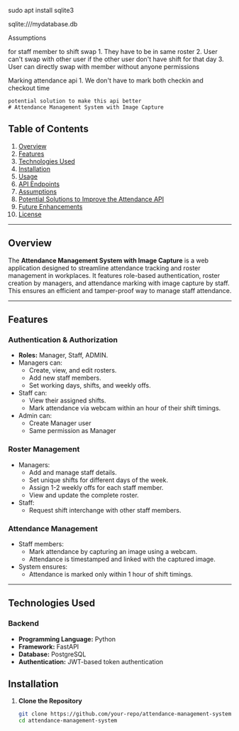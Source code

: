 sudo apt install sqlite3

sqlite:///mydatabase.db

Assumptions

for staff member to shift swap 
	1. They have to be in same roster
	2. User can't swap with other user if the other user don't have shift for that day
	3. User can directly swap with member without anyone permissions

Marking attendance api 
	1. We don't have to mark both checkin and checkout time

	potential solution to make this api better
	# Attendance Management System with Image Capture

## Table of Contents

1. [Overview](#overview)
2. [Features](#features)
3. [Technologies Used](#technologies-used)
4. [Installation](#installation)
5. [Usage](#usage)
6. [API Endpoints](#api-endpoints)
7. [Assumptions](#assumptions)
8. [Potential Solutions to Improve the Attendance API](#potential-solutions-to-improve-the-attendance-api)
9. [Future Enhancements](#future-enhancements)
10. [License](#license)

---

## Overview

The **Attendance Management System with Image Capture** is a web application designed to streamline attendance tracking and roster management in workplaces. It features role-based authentication, roster creation by managers, and attendance marking with image capture by staff. This ensures an efficient and tamper-proof way to manage staff attendance.

---

## Features

### Authentication & Authorization
- **Roles:** Manager, Staff, ADMIN.
- Managers can:
  - Create, view, and edit rosters.
  - Add new staff members.
  - Set working days, shifts, and weekly offs.
- Staff can:
  - View their assigned shifts.
  - Mark attendance via webcam within an hour of their shift timings.
- Admin can:
	- Create Manager user 
	- Same permission as Manager

### Roster Management
- Managers:
  - Add and manage staff details.
  - Set unique shifts for different days of the week.
  - Assign 1-2 weekly offs for each staff member.
  - View and update the complete roster.
- Staff:
  - Request shift interchange with other staff members.

### Attendance Management
- Staff members:
  - Mark attendance by capturing an image using a webcam.
  - Attendance is timestamped and linked with the captured image.
- System ensures:
  - Attendance is marked only within 1 hour of shift timings.

---

## Technologies Used

### Backend
- **Programming Language:** Python
- **Framework:** FastAPI
- **Database:** PostgreSQL
- **Authentication:** JWT-based token authentication

## Installation

1. **Clone the Repository**
   ```bash
   git clone https://github.com/your-repo/attendance-management-system.git
   cd attendance-management-system
